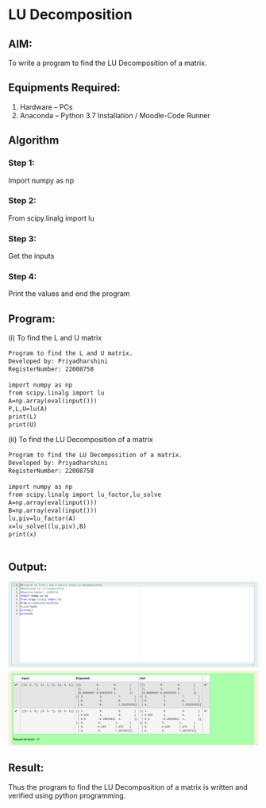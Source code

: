 # LU Decomposition 

## AIM:
To write a program to find the LU Decomposition of a matrix.

## Equipments Required:
1. Hardware – PCs
2. Anaconda – Python 3.7 Installation / Moodle-Code Runner

## Algorithm
### Step 1:
Import numpy as np
### Step 2:
From scipy.linalg import lu
### Step 3:
Get the inputs
### Step 4:
Print the values and end the program

## Program:
(i) To find the L and U matrix
```
Program to find the L and U matrix.
Developed by: Priyadharshini
RegisterNumber: 22008758

import numpy as np
from scipy.linalg import lu
A=np.array(eval(input()))
P,L,U=lu(A)
print(L)
print(U)
```
(ii) To find the LU Decomposition of a matrix
```
Program to find the LU Decomposition of a matrix.
Developed by: Priyadharshini
RegisterNumber: 22008758

import numpy as np
from scipy.linalg import lu_factor,lu_solve
A=np.array(eval(input()))
B=np.array(eval(input()))
lu,piv=lu_factor(A)
x=lu_solve((lu,piv),B)
print(x)


```

## Output:
![lu decomposition](./lu.png)


## Result:
Thus the program to find the LU Decomposition of a matrix is written and verified using python programming.

